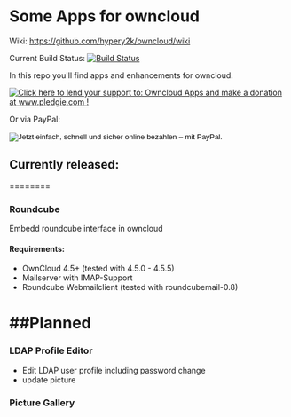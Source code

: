 Some Apps for owncloud
========
Wiki: https://github.com/hypery2k/owncloud/wiki

Current Build Status: [![Build Status](https://secure.travis-ci.org/hypery2k/owncloud.png)](http://travis-ci.org/hypery2k/owncloud)

In this repo you'll find apps and enhancements for owncloud.

<a href='http://www.pledgie.com/campaigns/19762'><img alt='Click here to lend your support to: Owncloud Apps and make a donation at www.pledgie.com !' src='http://www.pledgie.com/campaigns/19762.png?skin_name=chrome' border='0' /></a>

Or via PayPal:

<form action="https://www.paypal.com/cgi-bin/webscr" method="post" target="_top">
<input type="hidden" name="cmd" value="_s-xclick">
<input type="hidden" name="hosted_button_id" value="8YSKBPBPGGZ96">
<input type="image" src="https://www.paypalobjects.com/de_DE/DE/i/btn/btn_donateCC_LG.gif" border="0" name="submit" alt="Jetzt einfach, schnell und sicher online bezahlen – mit PayPal.">
<img alt="" border="0" src="https://www.paypalobjects.com/de_DE/i/scr/pixel.gif" width="1" height="1">
</form>


## Currently released:
========
### Roundcube
Embedd roundcube interface in owncloud

#### Requirements:
* OwnCloud 4.5+  (tested with 4.5.0 - 4.5.5)
* Mailserver with IMAP-Support
* Roundcube Webmailclient (tested with roundcubemail-0.8)


##Planned
========
### LDAP Profile Editor
* Edit LDAP user profile including password change
* update picture
### Picture Gallery

